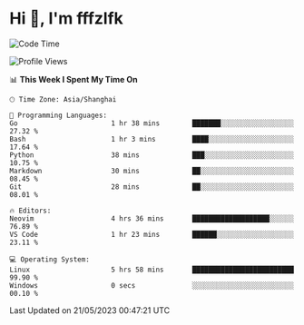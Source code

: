 # Hi 👋, I'm fffzlfk

<!--START_SECTION:waka-->
![Code Time](http://img.shields.io/badge/Code%20Time-212%20hrs%2049%20mins-blue)

![Profile Views](http://img.shields.io/badge/Profile%20Views-1-blue)

📊 **This Week I Spent My Time On** 

```text
🕑︎ Time Zone: Asia/Shanghai

💬 Programming Languages: 
Go                       1 hr 38 mins        ███████░░░░░░░░░░░░░░░░░░   27.32 % 
Bash                     1 hr 3 mins         ████░░░░░░░░░░░░░░░░░░░░░   17.64 % 
Python                   38 mins             ███░░░░░░░░░░░░░░░░░░░░░░   10.75 % 
Markdown                 30 mins             ██░░░░░░░░░░░░░░░░░░░░░░░   08.45 % 
Git                      28 mins             ██░░░░░░░░░░░░░░░░░░░░░░░   08.01 % 

🔥 Editors: 
Neovim                   4 hrs 36 mins       ███████████████████░░░░░░   76.89 % 
VS Code                  1 hr 23 mins        ██████░░░░░░░░░░░░░░░░░░░   23.11 % 

💻 Operating System: 
Linux                    5 hrs 58 mins       █████████████████████████   99.90 % 
Windows                  0 secs              ░░░░░░░░░░░░░░░░░░░░░░░░░   00.10 % 
```


 Last Updated on 21/05/2023 00:47:21 UTC
<!--END_SECTION:waka-->
